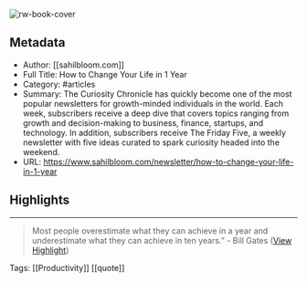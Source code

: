 ![rw-book-cover](https://uploads-ssl.webflow.com/61a51f6d0f790c4eca5d8b97/61e88dfe98c3abf906cf61dd_S-fav-2.png)

## Metadata
- Author: [[sahilbloom.com]]
- Full Title: How to Change Your Life in 1 Year
- Category: #articles
- Summary: The Curiosity Chronicle has quickly become one of the most popular newsletters for growth-minded individuals in the world. Each week, subscribers receive a deep dive that covers topics ranging from growth and decision-making to business, finance, startups, and technology. In addition, subscribers receive The Friday Five, a weekly newsletter with five ideas curated to spark curiosity headed into the weekend.
- URL: https://www.sahilbloom.com/newsletter/how-to-change-your-life-in-1-year

## Highlights
***

> Most people overestimate what they can achieve in a year and underestimate what they can achieve in ten years.” - Bill Gates ([View Highlight](https://read.readwise.io/read/01he507a9pf1wp7x5zajpwc1bq))

Tags: [[Productivity]] [[quote]] 

